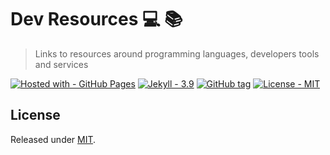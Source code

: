# Dev Resources 💻 📚
> Links to resources around programming languages, developers tools and services

[![Hosted with - GitHub Pages](https://img.shields.io/badge/Hosted_with-GitHub_Pages-blue?logo=github&logoColor=white)](https://pages.github.com/)
[![Jekyll - 3.9](https://img.shields.io/badge/Jekyll-3.9-blue?logo=jekyll&logoColor=white)](https://jekyllrb.com)
[![GitHub tag](https://img.shields.io/github/tag/MichaelCurrin/dev-resources?include_prereleases&sort=semver)](https://github.com/MichaelCurrin/dev-resources/releases/)
[![License - MIT](https://img.shields.io/badge/License-MIT-blue)](#license)


## License

Released under [MIT](/LICENSE).
